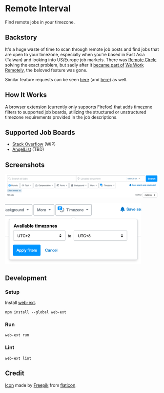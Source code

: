 # Remote Interval

Find remote jobs in your timezone.

## Backstory

It's a huge waste of time to scan through remote job posts and find jobs that are open to your timezone, especially when you're based in East Asia (Taiwan) and looking into US/Europe job markets. There was [Remote Circle](https://www.producthunt.com/posts/remote-circle) solving the exact problem, but sadly after it [became part of](https://twitter.com/remotecircle/status/1259900920512393216) [We Work Remotely](https://weworkremotely.com/), the beloved feature was gone.

Similar feature requests can be seen [here](https://meta.stackoverflow.com/questions/387166/so-remote-jobs-include-preferred-timezones-in-email-alerts) (and [here](https://meta.stackoverflow.com/questions/378822/remote-jobs-and-timezone-search)) as well.

## How It Works

A browser extension (currently only supports Firefox) that adds timezone filters to supported job boards, utilizing the structured or unstructured timezone requirements provided in the job descriptions.

## Supported Job Boards

- [Stack Overflow](https://stackoverflow.com/jobs) (WIP)
- [AngelList](https://angel.co/jobs) (TBD)

## Screenshots

![stackoverflow1](https://raw.githubusercontent.com/frankyjuang/remote-interval/master/screenshots/stackoverflow1.png)

![stackoverflow2](https://raw.githubusercontent.com/frankyjuang/remote-interval/master/screenshots/stackoverflow2.png)

## Development

### Setup

Install [web-ext](https://github.com/mozilla/web-ext).

```shell
npm install --global web-ext
```

### Run

```shell
web-ext run
```

### Lint

```shell
web-ext lint
```

## Credit

[Icon](icons/timezone.svg) made by [Freepik](https://www.flaticon.com/authors/freepik) from [flaticon](https://www.flaticon.com/).
